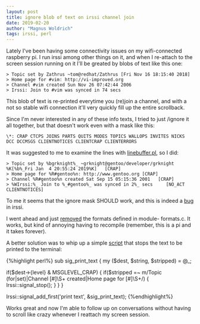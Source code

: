 ```yaml
---
layout: post
title: ignore blob of text on irssi channel join
date: 2019-02-20
author: "Magnus Woldrich"
tags: irssi, perl
---
```


Lately I've been having some connectivity issues on my wifi-connected
raspberry pi. I run irssi among other things on it, and when I re-attach to the screen session running on it I'll be greated by blobs of text like this one:

    > Topic set by Zathrus ~tom@redhat/Zathrus [Fri Nov 16 18:15:40 2018]
    > Home page for #vim: http://vi-improved.org
    > Channel #vim created Sun Nov 26 07:42:44 2006
    > Irssi: Join to #vim was synced in 74 secs

This blob of text is re-printed everytime you (re)join a channel, and
with a not so stable wifi connection it'll very quickly fill up the
entire scrollback.

Since I'm never interested in any of these info texts, I tried to just
/ignore it all together, but that doesn't work even with a mask like this:

    \*: CRAP CTCPS JOINS PARTS QUITS MODES TOPICS WALLOPS INVITES NICKS DCC DCCMSGS CLIENTNOTICES CLIENTCRAP CLIENTERRORS

It was suggested to me to examine the lines with [linebuffer.pl](https://scripts.irssi.org/scripts/linebuffer.pl), so I did:

    > Topic set by %bgrknight%_ ~grknight@gentoo/developer/grknight %K[%b%_Fri Jan  4 20:55:24 2019%K]   [CRAP]
    > Home page for %R#gentoo%n: http://www.gentoo.org [CRAP]
    > Channel %R#gentoo%n created Sat Sep 15 05:15:36 2001   [CRAP]
    > %WIrssi:%_ Join to %_#gentoo%_ was synced in 2%_ secs     [NO_ACT CLIENTNOTICES]

To me it seems that the ignore mask SHOULD work, and this is indeed a [bug](https://github.com/irssi/irssi/issues/992) in irssi.

I went ahead and just [removed](https://github.com/trapd00r/irssi/commit/87f38a20beda81e409a72efd323f5db45d824927) the formats defined in module-
formats.c.
It works, but kind of annoying having to recompile (remember, this is a pi and it takes forever).

A better solution was to whip up a simple [script](https://github.com/irssi/scripts.irssi.org/blob/master/scripts/ignore_join_blob.pl) that stops the text to be printed to the terminal:

{%highlight perl%}
sub sig_print_text {
  my ($dest, $string, $stripped) = @_;

  if($dest->{level} & MSGLEVEL_CRAP) {
    if($stripped =~ m/Topic (for|set)|Channel [#]\S+ created|Home page for [#]\S+/) {
      Irssi::signal_stop();
    }
  }
}

Irssi::signal_add_first('print text', \&sig_print_text);
{%endhighlight%}

Works great and now I'm able to follow up on conversations without
having to scroll like crazy whenever I reattach my screen session.
